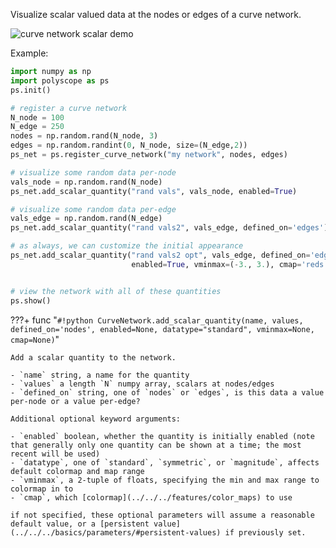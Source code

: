 Visualize scalar valued data at the nodes or edges of a curve network.

![curve network scalar demo](/media/curve_network_scalar.jpeg)

Example:
```python
import numpy as np
import polyscope as ps
ps.init()

# register a curve network 
N_node = 100
N_edge = 250
nodes = np.random.rand(N_node, 3)
edges = np.random.randint(0, N_node, size=(N_edge,2))
ps_net = ps.register_curve_network("my network", nodes, edges)

# visualize some random data per-node
vals_node = np.random.rand(N_node)
ps_net.add_scalar_quantity("rand vals", vals_node, enabled=True)

# visualize some random data per-edge
vals_edge = np.random.rand(N_edge)
ps_net.add_scalar_quantity("rand vals2", vals_edge, defined_on='edges')

# as always, we can customize the initial appearance
ps_net.add_scalar_quantity("rand vals2 opt", vals_edge, defined_on='edges', 
                           enabled=True, vminmax=(-3., 3.), cmap='reds')


# view the network with all of these quantities
ps.show() 
```

???+ func "`#!python CurveNetwork.add_scalar_quantity(name, values, defined_on='nodes', enabled=None, datatype="standard", vminmax=None, cmap=None)`"

    Add a scalar quantity to the network.

    - `name` string, a name for the quantity
    - `values` a length `N` numpy array, scalars at nodes/edges
    - `defined_on` string, one of `nodes` or `edges`, is this data a value per-node or a value per-edge?
    
    Additional optional keyword arguments:

    - `enabled` boolean, whether the quantity is initially enabled (note that generally only one quantity can be shown at a time; the most recent will be used)
    - `datatype`, one of `standard`, `symmetric`, or `magnitude`, affects default colormap and map range
    - `vminmax`, a 2-tuple of floats, specifying the min and max range to colormap in to
    - `cmap`, which [colormap](../../../features/color_maps) to use
    
    if not specified, these optional parameters will assume a reasonable default value, or a [persistent value](../../../basics/parameters/#persistent-values) if previously set.
    
